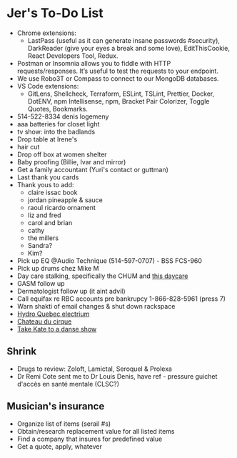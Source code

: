# Jer's To-Do List

- Chrome extensions:
  - LastPass (useful as it can generate insane passwords #security), DarkReader (give your eyes a break and some love), EditThisCookie, React Developers Tool, Redux.
- Postman or Insomnia allows you to fiddle with HTTP requests/responses. It’s useful to test the requests to your endpoint.
- We use Robo3T or Compass to connect to our MongoDB databases.
- VS Code extensions:
  - GitLens, Shellcheck, Terraform, ESLint, TSLint, Prettier, Docker, DotENV, npm Intellisense, npm, Bracket Pair Colorizer, Toggle Quotes, Bookmarks.
- 514-522-8334 denis logemeny
- aaa batteries for closet light
- tv show: into the badlands
- Drop table at Irene's
- hair cut
- Drop off box at women shelter
- Baby proofing (Billie, Ivar and mirror)
- Get a family accountant (Yuri's contact or guttman)
- Last thank you cards
- Thank yous to add:
  - claire issac book
  - jordan pineapple & sauce
  - raoul ricardo ornament
  - liz and fred
  - carol and brian
  - cathy
  - the millers
  - Sandra?
  - Kim?
- Pick up EQ @Audio Technique (514-597-0707) - BSS FCS-960
- Pick up drums chez Mike M
- Day care stalking, specifically the CHUM and [this daycare](https://www.facebook.com/pg/cpelavouteenchantee/about/?ref=page_internal)
- GASM follow up
- Dermatologist follow up (it aint advil)
- Call equifax re RBC accounts pre bankrupcy 1-866-828-5961 (press 7)
- Warn shakti of email changes & shut down rackspace
- [Hydro Quebec electrium](http://www.hydroquebec.com/visit/monteregie/electrium.html)
- [Chateau du cirque](https://www.chateau-cirque.com/)
- [Take Kate to a danse show](https://www.quebecdanse.org/)

## Shrink

- Drugs to review: Zoloft, Lamictal, Seroquel & Prolexa
- Dr Remi Cote sent me to Dr Louis Denis, have ref - pressure guichet d'accès en santé mentale (CLSC?)

## Musician's insurance

- Organize list of items (serail #s)
- Obtain/research replacement value for all listed items
- Find a company that insures for predefined value
- Get a quote, apply, whatever
